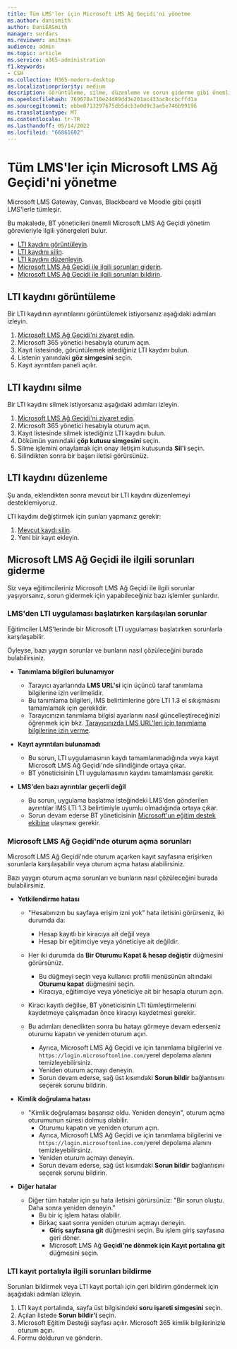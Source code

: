 ```yaml
---
title: Tüm LMS'ler için Microsoft LMS Ağ Geçidi'ni yönetme
ms.author: danismith
author: DaniEASmith
manager: serdars
ms.reviewer: amitman
audience: admin
ms.topic: article
ms.service: o365-administration
f1.keywords:
- CSH
ms.collection: M365-modern-desktop
ms.localizationpriority: medium
description: Görüntüleme, silme, düzenleme ve sorun giderme gibi önemli Microsoft LMS Ağ Geçidi yönetim görevlerini yürütmeyi öğrenin.
ms.openlocfilehash: 769670a710e24d89dd3e201ac433ac8ccbcffd1a
ms.sourcegitcommit: ebbe8713297675db5dcb3e0d9c3ae5e746b99196
ms.translationtype: MT
ms.contentlocale: tr-TR
ms.lasthandoff: 05/14/2022
ms.locfileid: "66861602"
---
```

# <a name="manage-microsoft-lms-gateway-for-any-lms"></a>Tüm LMS'ler için Microsoft LMS Ağ Geçidi'ni yönetme

Microsoft LMS Gateway, Canvas, Blackboard ve Moodle gibi çeşitli LMS'lerle tümleşir.

Bu makalede, BT yöneticileri önemli Microsoft LMS Ağ Geçidi yönetim görevleriyle ilgili yönergeleri bulur.

- [LTI kaydını görüntüleyin](#view-an-lti-registration).
- [LTI kaydını silin](#delete-an-lti-registration).
- [LTI kaydını düzenleyin](#edit-an-lti-registration).
- [Microsoft LMS Ağ Geçidi ile ilgili sorunları giderin](#troubleshoot-issues-with-microsoft-lms-gateway).
- [Microsoft LMS Ağ Geçidi ile ilgili sorunları bildirin](#report-problems-with-lti-registration-portal).

## <a name="view-an-lti-registration"></a>LTI kaydını görüntüleme

Bir LTI kaydının ayrıntılarını görüntülemek istiyorsanız aşağıdaki adımları izleyin.

1. [Microsoft LMS Ağ Geçidi'ni ziyaret edin](https://lti.microsoft.com/).
2. Microsoft 365 yönetici hesabıyla oturum açın.
3. Kayıt listesinde, görüntülemek istediğiniz LTI kaydını bulun.
4. Listenin yanındaki **göz simgesini** seçin.
5. Kayıt ayrıntıları paneli açılır.

## <a name="delete-an-lti-registration"></a>LTI kaydını silme

Bir LTI kaydını silmek istiyorsanız aşağıdaki adımları izleyin.

1. [Microsoft LMS Ağ Geçidi'ni ziyaret edin](https://lti.microsoft.com/).
2. Microsoft 365 yönetici hesabıyla oturum açın.
3. Kayıt listesinde silmek istediğiniz LTI kaydını bulun.
4. Dökümün yanındaki **çöp kutusu simgesini** seçin.
5. Silme işlemini onaylamak için onay iletişim kutusunda **Sil'i** seçin.
6. Silindikten sonra bir başarı iletisi görürsünüz.

## <a name="edit-an-lti-registration"></a>LTI kaydını düzenleme

Şu anda, eklendikten sonra mevcut bir LTI kaydını düzenlemeyi desteklemiyoruz.

LTI kaydını değiştirmek için şunları yapmanız gerekir:

1. [Mevcut kaydı silin](#delete-an-lti-registration).
2. Yeni bir kayıt ekleyin.

## <a name="troubleshoot-issues-with-microsoft-lms-gateway"></a>Microsoft LMS Ağ Geçidi ile ilgili sorunları giderme

Siz veya eğitimcileriniz Microsoft LMS Ağ Geçidi ile ilgili sorunlar yaşıyorsanız, sorun gidermek için yapabileceğiniz bazı işlemler şunlardır.

### <a name="issues-while-launching-an-lti-app-from-the-lms"></a>LMS'den LTI uygulaması başlatırken karşılaşılan sorunlar

Eğitimciler LMS'lerinde bir Microsoft LTI uygulaması başlatırken sorunlarla karşılaşabilir.

Öyleyse, bazı yaygın sorunlar ve bunların nasıl çözüleceğini burada bulabilirsiniz.

- **Tanımlama bilgileri bulunamıyor**
  - Tarayıcı ayarlarında **LMS URL'si** için üçüncü taraf tanımlama bilgilerine izin verilmelidir.
  - Bu tanımlama bilgileri, IMS belirtimlerine göre LTI 1.3 el sıkışmasını tamamlamak için gereklidir.
  - Tarayıcınızın tanımlama bilgisi ayarlarını nasıl güncelleştireceğinizi öğrenmek için bkz. [Tarayıcınızda LMS URL'leri için tanımlama bilgilerine izin verme](browser-cookies.md).

- **Kayıt ayrıntıları bulunamadı**
  - Bu sorun, LTI uygulamasının kaydı tamamlanmadığında veya kayıt Microsoft LMS Ağ Geçidi'nde silindiğinde ortaya çıkar.
  - BT yöneticisinin LTI uygulamasının kaydını tamamlaması gerekir.

- **LMS'den bazı ayrıntılar geçerli değil**
  - Bu sorun, uygulama başlatma isteğindeki LMS'den gönderilen ayrıntılar IMS LTI 1.3 belirtimiyle uyumlu olmadığında ortaya çıkar.
  - Sorun devam ederse BT yöneticisinin [Microsoft'un eğitim destek ekibine](https://edusupport.microsoft.com/support?product_id=lti_apps&platform_id=web) ulaşması gerekir.

### <a name="issues-with-signing-in-to-the-microsoft-lms-gateway"></a>Microsoft LMS Ağ Geçidi'nde oturum açma sorunları

Microsoft LMS Ağ Geçidi'nde oturum açarken kayıt sayfasına erişirken sorunlarla karşılaşabilir veya oturum açma hatası alabilirsiniz.

Bazı yaygın oturum açma sorunları ve bunların nasıl çözüleceğini burada bulabilirsiniz.

- **Yetkilendirme hatası**
  - "Hesabınızın bu sayfaya erişim izni yok" hata iletisini görürseniz, iki durumda da:
    - Hesap kayıtlı bir kiracıya ait değil veya
    - Hesap bir eğitimciye veya yöneticiye ait değildir.

  - Her iki durumda da **Bir Oturumu Kapat & hesap değiştir** düğmesini görürsünüz.
    - Bu düğmeyi seçin veya kullanıcı profili menüsünün altındaki **Oturumu kapat** düğmesini seçin.
    - Kiracıya, eğitimciye veya yöneticiye ait bir hesapla oturum açın.

  - Kiracı kayıtlı değilse, BT yöneticisinin LTI tümleştirmelerini kaydetmeye çalışmadan önce kiracıyı kaydetmesi gerekir.

  - Bu adımları denedikten sonra bu hatayı görmeye devam ederseniz oturumu kapatın ve yeniden oturum açın.
    - Ayrıca, Microsoft LMS Ağ Geçidi ve için tanımlama bilgilerini ve `https://login.microsoftonline.com/`yerel depolama alanını temizleyebilirsiniz.
    - Yeniden oturum açmayı deneyin.
    - Sorun devam ederse, sağ üst kısımdaki **Sorun bildir** bağlantısını seçerek sorunu bildirin.

- **Kimlik doğrulama hatası**
  - "Kimlik doğrulaması başarısız oldu. Yeniden deneyin", oturum açma oturumunun süresi dolmuş olabilir.
    - Oturumu kapatın ve yeniden oturum açın.
    - Ayrıca, Microsoft LMS Ağ Geçidi ve için tanımlama bilgilerini ve `https://login.microsoftonline.com/`yerel depolama alanını temizleyebilirsiniz.
    - Yeniden oturum açmayı deneyin.
    - Sorun devam ederse, sağ üst kısımdaki **Sorun bildir** bağlantısını seçerek sorunu bildirin.

- **Diğer hatalar**
  - Diğer tüm hatalar için şu hata iletisini görürsünüz: "Bir sorun oluştu. Daha sonra yeniden deneyin."
    - Bu bir iç işlem hatası olabilir.
    - Birkaç saat sonra yeniden oturum açmayı deneyin.
      - **Giriş sayfasına git** düğmesini seçin. Bu işlem giriş sayfasına geri döner.
      - Microsoft LMS Ağ **Geçidi'ne dönmek için Kayıt portalına git** düğmesini seçin.

### <a name="report-problems-with-lti-registration-portal"></a>LTI kayıt portalıyla ilgili sorunları bildirme

Sorunları bildirmek veya LTI kayıt portalı için geri bildirim göndermek için aşağıdaki adımları izleyin.

1. LTI kayıt portalında, sayfa üst bilgisindeki **soru işareti simgesini** seçin.
2. Açılan listede **Sorun bildir'i** seçin.
3. Microsoft Eğitim Desteği sayfası açılır. Microsoft 365 kimlik bilgilerinizle oturum açın.
4. Formu doldurun ve gönderin.
